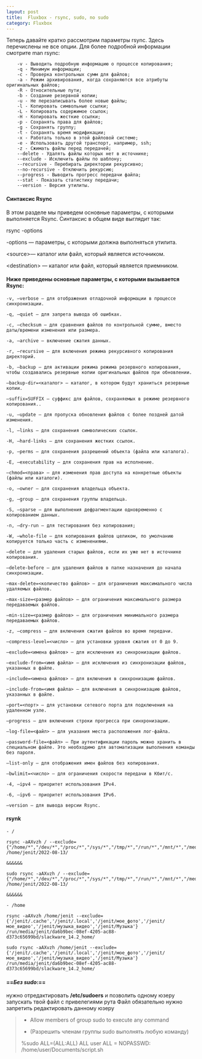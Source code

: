 ```yaml
---
layout: post
title:  Fluxbox - rsync, sudo, no sudo
category: Fluxbox
---
```


Теперь давайте кратко рассмотрим параметры rsync. Здесь перечислены не все опции. Для более подробной информации смотрите man rsync:
```
    -v - Выводить подробную информацию о процессе копирования;
    -q - Минимум информации;
    -c - Проверка контрольных сумм для файлов;
    -a - Режим архивирования, когда сохраняются все атрибуты оригинальных файлов;
    -R - Относительные пути;
    -b - Создание резервной копии;
    -u - Не перезаписывать более новые файлы;
    -l - Копировать символьные ссылки;
    -L - Копировать содержимое ссылок;
    -H - Копировать жесткие ссылки;
    -p - Сохранять права для файлов;
    -g - Сохранять группу;
    -t - Сохранять время модификации;
    -x - Работать только в этой файловой системе;
    -e - Использовать другой транспорт, например, ssh;
    -z - Сжимать файлы перед передачей;
    --delete - Удалять файлы которых нет в источнике;
    --exclude - Исключить файлы по шаблону;
    --recursive - Перебирать директории рекурсивно;
    --no-recursive - Отключить рекурсию;
    --progress - Выводить прогресс передачи файла;
    --stat - Показать статистику передачи;
    --version - Версия утилиты.
```
#### Синтаксис Rsync

В этом разделе мы приведем основные параметры, с которыми выполняется Rsync. Синтаксис в общем виде выглядит так:

rsync -options <source> <destination>

-options — параметры, с которыми должна выполняться утилита.

\<source>— каталог или файл, который является источником.

\<destination> — каталог или файл, который является приемником.

#### Ниже приведены основные параметры, с которыми вызывается Rsync:
```
-v, —verbose — для отображения отладочной информации в процессе синхронизации.

-q, —quiet — для запрета вывода об ошибках.

-c, —checksum — для сравнения файлов по контрольной сумме, вместо даты/времени изменения или размера.

-a, —archive — включение сжатия данных.

-r, —recursive — для включения режима рекурсивного копирования директорий.

-b, —backup — для активации режима режима резервного копирования, чтобы создавались резервные копии оригинальных файлов при обновлении.

—backup-dir=<каталог> — каталог, в котором будут храниться резервные копии.

—suffix=SUFFIX — суффикс для файлов, сохраняемых в режиме резервного копирования..

-u, —update — для пропуска обновления файлов с более поздней датой изменения.

-l, —links — для сохранения символических ссылок.

-H, —hard-links — для сохранения жестких ссылок.

-p, —perms — для сохранения разрешений объекта (файла или каталога).

-E, —executability — для сохранения прав на исполнение.

—chmod=<права> — для изменения прав доступа на конкретные объекты (файлы или каталоги).

-o, —owner — для сохранения владельца объекта.

-g, —group — для сохранения группы владельца.

-S, —sparse — для выполнения дефрагментации одновременно с копированием данных.

-n, —dry-run — для тестирования без копирования;

-W, —whole-file — для копирования файлов целиком, по умолчанию копируется только часть с изменениями.

—delete — для удаления старых файлов, если их уже нет в источнике копирования.

—delete-before — для удаления файлов в папке назначения до начала синхронизации.

—max-delete=<количество файлов> — для ограничения максимального числа удаляемых файлов.

—max-size=<размер файлов> — для ограничения максимального размера передаваемых файлов.

—min-size=<размер файлов> — для ограничения минимального размера передаваемых файлов.

-z, —compress — для включения сжатия файлов во время передачи.

—compress-level=<число> — для установки уровня сжатия от 0 до 9.

—exclude=<имена файлов> — для исключения из синхронизации файлов.

—exclude-from=<имя файла> — для исключения из синхронизации файлов, указанных в файле.

—include=<имена файлов> — для включения в синхронизацию файлов.

—include-from=<имя файла> — для включения в синхронизацию файлов, указанных в файле.

—port=<порт> — для установки сетевого порта для подключения на удаленном узле.

—progress — для включения строки прогресса при синхронизации.

—log-file=<файл> — для указания места расположения лог-файла.

—password-file=<файл> — При аутентификации пароль можно хранить в специальном файле. Это необходимо для автоматизации выполнения команды без пароля.

—list-only — для отображения имен файлов без копирования.

—bwlimit=<число> — для ограничения скорости передачи в Кбит/c.

-4, —ipv4 — приоритет использования IPv4.

-6, —ipv6 — приоритет использования IPv6.

—version — для вывода версии Rsync.
```

#### rsynk

````
- /

rsync -aAXvzh / --exclude={"/home/*","/dev/*","/proc/*","/sys/*","/tmp/*","/run/*","/mnt/*","/media/*","/lost+found"} /home/jenit/2022-08-13/

&&&&&&

sudo rsync -aAXvzh / --exclude={"/home/*","/dev/*","/proc/*","/sys/*","/tmp/*","/run/*","/mnt/*","/media/*","/lost+found"} /home/jenit/2022-08-13/

&&&&&&

- /home

rsync -aAXvzh /home/jenit --exclude={'/jenit/.cache','/jenit/.local','/jenit/мое_фото','/jenit/мое_видео','/jenit/музыка_видео','/jenit/Музыка'} /run/media/jenit/da6b9bec-08ef-4205-ac88-d373c65699bd/slackware_14.2_home/

sudo rsync -aAXvzh /home/jenit --exclude={'/jenit/.cache','/jenit/.local','/jenit/мое_фото','/jenit/мое_видео','/jenit/музыка_видео','/jenit/Музыка'} /run/media/jenit/da6b9bec-08ef-4205-ac88-d373c65699bd/slackware_14.2_home/
````
#### ==**_Без sudo_**:==

нужно отредактировать **/etc/sudoers** и позволить одному юзеру запускать твой файл с привелегиями рута Файл обязательно нужно запретить редактировать данному юзеру

> - Allow members of group sudo to execute any command
>
> - (Разрешить членам группы sudo выполнять любую команду)
>
>
> %sudo ALL=(ALL:ALL) ALL user ALL = NOPASSWD: /home/user/Documents/script.sh

